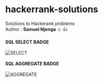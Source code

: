 # hackerrank-solutions
Solutions to Hackerank problems 
<br>
Author :
**Samuel Njenga** :relaxed: :thumbsup:
<br>
<br>
**SQL SELECT BADGE**
<br>
<br>
![SELECT](https://user-images.githubusercontent.com/35728717/161761366-857973d4-69d7-479a-9710-1a9527c31311.png)
<br>
<br>
**SQL AGGREGATE BADGE**
<br>
<br>
![AGGREGATE](https://user-images.githubusercontent.com/35728717/161761450-32b4d2a6-43ee-4791-b639-dee6b62be9f4.png)
